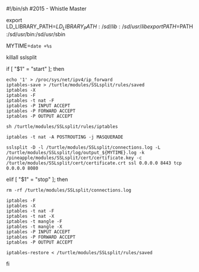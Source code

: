 #!/bin/sh
#2015 - Whistle Master

export LD_LIBRARY_PATH=$LD_LIBRARY_PATH:/sd/lib:/sd/usr/lib
export PATH=$PATH:/sd/usr/bin:/sd/usr/sbin

MYTIME=`date +%s`

killall sslsplit

if [ "$1" = "start" ]; then

	echo '1' > /proc/sys/net/ipv4/ip_forward
	iptables-save > /turtle/modules/SSLsplit/rules/saved
	iptables -X
	iptables -F
	iptables -t nat -F
	iptables -P INPUT ACCEPT
	iptables -P FORWARD ACCEPT
	iptables -P OUTPUT ACCEPT

	sh /turtle/modules/SSLsplit/rules/iptables

	iptables -t nat -A POSTROUTING -j MASQUERADE

	sslsplit -D -l /turtle/modules/SSLsplit/connections.log -L /turtle/modules/SSLsplit/log/output_${MYTIME}.log -k /pineapple/modules/SSLsplit/cert/certificate.key -c /turtle/modules/SSLsplit/cert/certificate.crt ssl 0.0.0.0 8443 tcp 0.0.0.0 8080

elif [ "$1" = "stop" ]; then

	rm -rf /turtle/modules/SSLsplit/connections.log

	iptables -F
	iptables -X
	iptables -t nat -F
	iptables -t nat -X
	iptables -t mangle -F
	iptables -t mangle -X
	iptables -P INPUT ACCEPT
	iptables -P FORWARD ACCEPT
	iptables -P OUTPUT ACCEPT
	
	iptables-restore < /turtle/modules/SSLsplit/rules/saved
fi
